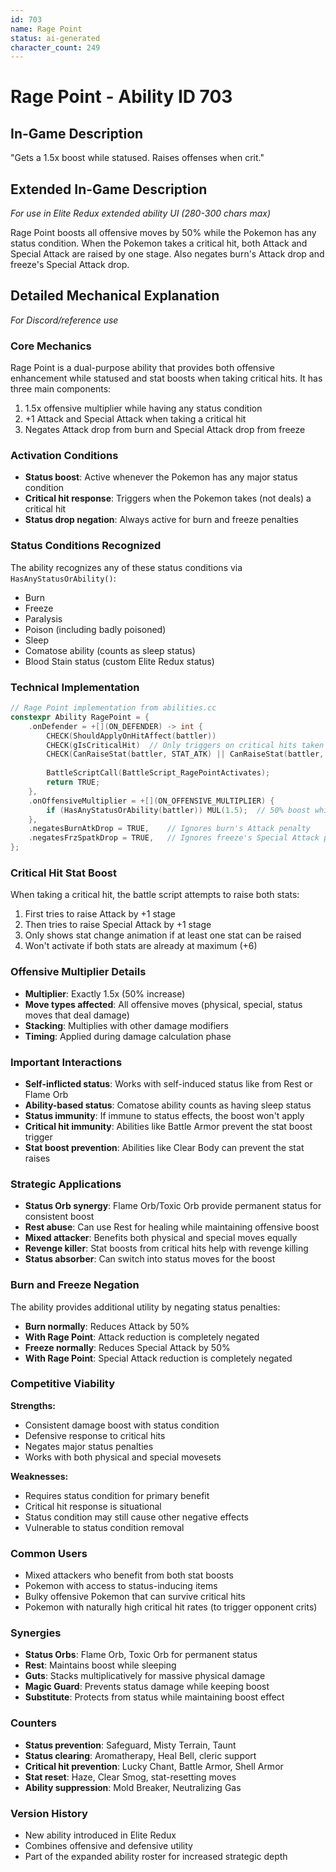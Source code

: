 ```yaml
---
id: 703
name: Rage Point
status: ai-generated
character_count: 249
---
```


# Rage Point - Ability ID 703

## In-Game Description
"Gets a 1.5x boost while statused. Raises offenses when crit."

## Extended In-Game Description
*For use in Elite Redux extended ability UI (280-300 chars max)*

Rage Point boosts all offensive moves by 50% while the Pokemon has any status condition. When the Pokemon takes a critical hit, both Attack and Special Attack are raised by one stage. Also negates burn's Attack drop and freeze's Special Attack drop.

## Detailed Mechanical Explanation
*For Discord/reference use*

### Core Mechanics
Rage Point is a dual-purpose ability that provides both offensive enhancement while statused and stat boosts when taking critical hits. It has three main components:
1. 1.5x offensive multiplier while having any status condition
2. +1 Attack and Special Attack when taking a critical hit
3. Negates Attack drop from burn and Special Attack drop from freeze

### Activation Conditions
- **Status boost**: Active whenever the Pokemon has any major status condition
- **Critical hit response**: Triggers when the Pokemon takes (not deals) a critical hit
- **Status drop negation**: Always active for burn and freeze penalties

### Status Conditions Recognized
The ability recognizes any of these status conditions via `HasAnyStatusOrAbility()`:
- Burn
- Freeze  
- Paralysis
- Poison (including badly poisoned)
- Sleep
- Comatose ability (counts as sleep status)
- Blood Stain status (custom Elite Redux status)

### Technical Implementation
```c
// Rage Point implementation from abilities.cc
constexpr Ability RagePoint = {
    .onDefender = +[](ON_DEFENDER) -> int {
        CHECK(ShouldApplyOnHitAffect(battler))
        CHECK(gIsCriticalHit)  // Only triggers on critical hits taken
        CHECK(CanRaiseStat(battler, STAT_ATK) || CanRaiseStat(battler, STAT_SPATK))
        
        BattleScriptCall(BattleScript_RagePointActivates);
        return TRUE;
    },
    .onOffensiveMultiplier = +[](ON_OFFENSIVE_MULTIPLIER) {
        if (HasAnyStatusOrAbility(battler)) MUL(1.5);  // 50% boost while statused
    },
    .negatesBurnAtkDrop = TRUE,    // Ignores burn's Attack penalty
    .negatesFrzSpatkDrop = TRUE,   // Ignores freeze's Special Attack penalty
};
```

### Critical Hit Stat Boost
When taking a critical hit, the battle script attempts to raise both stats:
1. First tries to raise Attack by +1 stage
2. Then tries to raise Special Attack by +1 stage  
3. Only shows stat change animation if at least one stat can be raised
4. Won't activate if both stats are already at maximum (+6)

### Offensive Multiplier Details
- **Multiplier**: Exactly 1.5x (50% increase)
- **Move types affected**: All offensive moves (physical, special, status moves that deal damage)
- **Stacking**: Multiplies with other damage modifiers
- **Timing**: Applied during damage calculation phase

### Important Interactions
- **Self-inflicted status**: Works with self-induced status like from Rest or Flame Orb
- **Ability-based status**: Comatose ability counts as having sleep status
- **Status immunity**: If immune to status effects, the boost won't apply
- **Critical hit immunity**: Abilities like Battle Armor prevent the stat boost trigger
- **Stat boost prevention**: Abilities like Clear Body can prevent the stat raises

### Strategic Applications
- **Status Orb synergy**: Flame Orb/Toxic Orb provide permanent status for consistent boost
- **Rest abuse**: Can use Rest for healing while maintaining offensive boost
- **Mixed attacker**: Benefits both physical and special moves equally
- **Revenge killer**: Stat boosts from critical hits help with revenge killing
- **Status absorber**: Can switch into status moves for the boost

### Burn and Freeze Negation
The ability provides additional utility by negating status penalties:
- **Burn normally**: Reduces Attack by 50%
- **With Rage Point**: Attack reduction is completely negated
- **Freeze normally**: Reduces Special Attack by 50% 
- **With Rage Point**: Special Attack reduction is completely negated

### Competitive Viability
**Strengths:**
- Consistent damage boost with status condition
- Defensive response to critical hits
- Negates major status penalties
- Works with both physical and special movesets

**Weaknesses:**
- Requires status condition for primary benefit
- Critical hit response is situational
- Status condition may still cause other negative effects
- Vulnerable to status condition removal

### Common Users
- Mixed attackers who benefit from both stat boosts
- Pokemon with access to status-inducing items
- Bulky offensive Pokemon that can survive critical hits
- Pokemon with naturally high critical hit rates (to trigger opponent crits)

### Synergies
- **Status Orbs**: Flame Orb, Toxic Orb for permanent status
- **Rest**: Maintains boost while sleeping
- **Guts**: Stacks multiplicatively for massive physical damage
- **Magic Guard**: Prevents status damage while keeping boost
- **Substitute**: Protects from status while maintaining boost effect

### Counters
- **Status prevention**: Safeguard, Misty Terrain, Taunt
- **Status clearing**: Aromatherapy, Heal Bell, cleric support
- **Critical hit prevention**: Lucky Chant, Battle Armor, Shell Armor
- **Stat reset**: Haze, Clear Smog, stat-resetting moves
- **Ability suppression**: Mold Breaker, Neutralizing Gas

### Version History
- New ability introduced in Elite Redux
- Combines offensive and defensive utility
- Part of the expanded ability roster for increased strategic depth